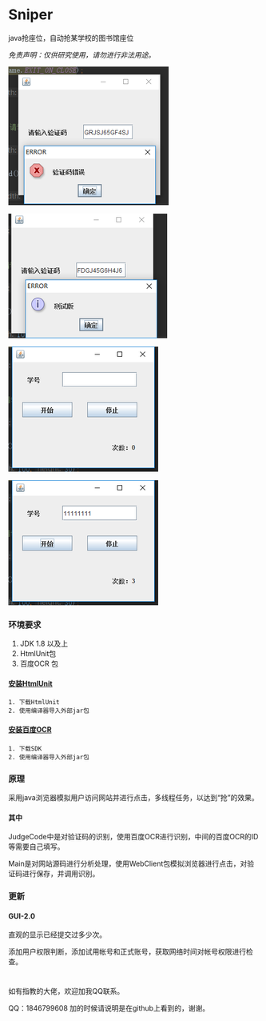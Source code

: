 # Sniper
 java抢座位，自动抢某学校的图书馆座位

 *免责声明：仅供研究使用，请勿进行非法用途。*


 ![](https://github.com/Sniper970119/GarbSeat/blob/master/image/show01.png)

 ![](https://github.com/Sniper970119/GarbSeat/blob/master/image/show02.png)

 ![](https://github.com/Sniper970119/GarbSeat/blob/master/image/show03.png)

 ![](https://github.com/Sniper970119/GarbSeat/blob/master/image/show04.png)


 ### 环境要求
 1. JDK 1.8 以及上
 2. HtmlUnit包
 3. 百度OCR 包

 #### [安装HtmlUnit](http://htmlunit.sourceforge.net/)
 ```
 1. 下载HtmlUnit
 2. 使用编译器导入外部jar包

```
 #### [安装百度OCR](https://ai.baidu.com/download?sdkId=1)
 ```
 1. 下载SDK
 2. 使用编译器导入外部jar包
 ```

 ### 原理

 采用java浏览器模拟用户访问网站并进行点击，多线程任务，以达到“抢”的效果。

 #### 其中

 JudgeCode中是对验证码的识别，使用百度OCR进行识别，中间的百度OCR的ID等需要自己填写。

 Main是对网站源码进行分析处理，使用WebClient包模拟浏览器进行点击，对验证码进行保存，并调用识别。




 ### 更新

 #### GUI-2.0
 直观的显示已经提交过多少次。

 添加用户权限判断，添加试用帐号和正式账号，获取网络时间对帐号权限进行检查。

 #
 如有指教的大佬，欢迎加我QQ联系。

 QQ：1846799608 加的时候请说明是在github上看到的，谢谢。

